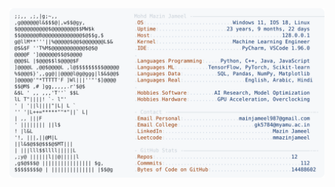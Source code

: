 <picture>
  <source srcset="https://raw.githubusercontent.com/mmazinjameel/mmazinjameel/main/dark_mode.svg?v=1756282439" media="(prefers-color-scheme: dark)">
  <img src="https://raw.githubusercontent.com/mmazinjameel/mmazinjameel/main/light_mode.svg?v=1756282439">
</picture>
